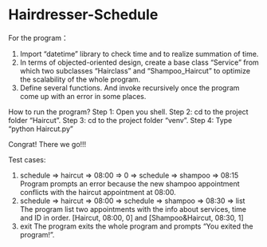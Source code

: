 # Hairdresser-Schedule
For the program：
1. Import “datetime” library to check time and to realize summation of time.
2. In terms of objected-oriented design, create a base class “Service” from which two subclasses “Hairclass” and “Shampoo_Haircut” to optimize the scalability of the whole program.
3. Define several functions.
    And invoke recursively once the program come up with an error in some places.

How to run the program?
Step 1:
Open you shell.
Step 2:
cd to the project folder “Haircut”.
Step 3:
cd to the project folder “venv”.
Step 4:
Type “python Haircut.py”

Congrat! There we go!!!



Test cases:
1. schedule => haircut => 08:00 => 0 => schedule => shampoo => 08:15
Program prompts an error because the new shampoo appointment conflicts with the haircut appointment at 08:00.
2. schedule => haircut => 08:00 => schedule => shampoo => 08:30 => list
The program list two appointments with the info about services, time and ID in order.
[Haircut, 08:00, 0] and [Shampoo&Haircut, 08:30, 1]
3. exit
The program exits the whole program and prompts “You exited the program!”.
